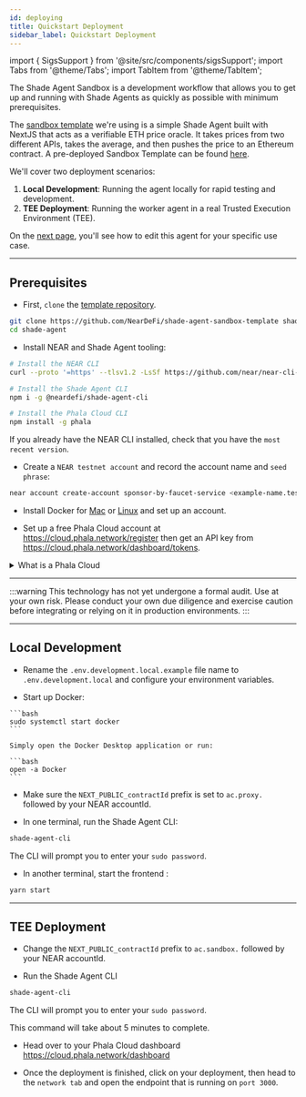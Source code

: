 ```yaml
---
id: deploying
title: Quickstart Deployment
sidebar_label: Quickstart Deployment
---
```


import { SigsSupport } from '@site/src/components/sigsSupport';
import Tabs from '@theme/Tabs';
import TabItem from '@theme/TabItem';

The Shade Agent Sandbox is a development workflow that allows you to get up and running with Shade Agents as quickly as possible with minimum prerequisites. 

The [sandbox template](https://github.com/NearDeFi/shade-agent-sandbox-template) we're using is a simple Shade Agent built with NextJS that acts as a verifiable ETH price oracle. It takes prices from two different APIs, takes the average, and then pushes the price to an Ethereum contract. A pre-deployed Sandbox Template can be found [here](https://27a9031b5b3c5e792db95ffe3867be72bf4c1b6c-3000.dstack-prod8.phala.network/#).

We'll cover two deployment scenarios:
1. **Local Development**: Running the agent locally for rapid testing and development.
2. **TEE Deployment**: Running the worker agent in a real Trusted Execution Environment (TEE).

On the [next page](./components.md), you'll see how to edit this agent for your specific use case.

---

## Prerequisites

- First, `clone` the [template repository](https://github.com/NearDeFi/shade-agent-sandbox-template).

```bash
git clone https://github.com/NearDeFi/shade-agent-sandbox-template shade-agent
cd shade-agent
```

- Install NEAR and Shade Agent tooling:

```bash
# Install the NEAR CLI
curl --proto '=https' --tlsv1.2 -LsSf https://github.com/near/near-cli-rs/releases/latest/download/near-cli-rs-installer.sh | sh

# Install the Shade Agent CLI
npm i -g @neardefi/shade-agent-cli

# Install the Phala Cloud CLI
npm install -g phala
```

If you already have the NEAR CLI installed, check that you have the `most recent version`.

- Create a `NEAR testnet account` and record the account name and `seed phrase`:

```bash
near account create-account sponsor-by-faucet-service <example-name.testnet> autogenerate-new-keypair print-to-terminal network-config testnet create
```

- Install Docker for [Mac](https://docs.docker.com/desktop/setup/install/mac-install/) or [Linux](https://docs.docker.com/desktop/setup/install/linux/) and set up an account.

- Set up a free Phala Cloud account at https://cloud.phala.network/register then get an API key from https://cloud.phala.network/dashboard/tokens.

<details>

<summary> What is a Phala Cloud </summary>

Phala Cloud is a service that offers secure and private hosting in a TEE using [Dstack](https://docs.phala.network/overview/phala-network/dstack). Phala Cloud makes it easy to run a TEE, that's why we use it in our template!

</details>

---

:::warning
This technology has not yet undergone a formal audit. Use at your own risk. Please conduct your own due diligence and exercise caution before integrating or relying on it in production environments.
:::

---

## Local Development

- Rename the `.env.development.local.example` file name to `.env.development.local` and configure your environment variables.

- Start up Docker:

<Tabs groupId="code-tabs">

  <TabItem value="linux" label="Linux">

    ```bash
    sudo systemctl start docker
    ```

  </TabItem>

  <TabItem value="mac" label="Mac">

    Simply open the Docker Desktop application or run: 

    ```bash
    open -a Docker
    ```

  </TabItem>

</Tabs>

- Make sure the `NEXT_PUBLIC_contractId` prefix is set to `ac.proxy.` followed by your NEAR accountId.

- In one terminal, run the Shade Agent CLI:

```bash
shade-agent-cli
```

The CLI will prompt you to enter your `sudo password`. 

- In another terminal, start the frontend :

```bash
yarn start
```

---

## TEE Deployment 

- Change the `NEXT_PUBLIC_contractId` prefix to `ac.sandbox.` followed by your NEAR accountId.

- Run the Shade Agent CLI

```bash
shade-agent-cli
```

The CLI will prompt you to enter your `sudo password`. 

This command will take about 5 minutes to complete.

- Head over to your Phala Cloud dashboard https://cloud.phala.network/dashboard

- Once the deployment is finished, click on your deployment, then head to the `network tab` and open the endpoint that is running on `port 3000`.

<SigsSupport />
